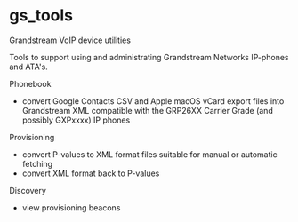 # gs_tools
Grandstream VoIP device utilities

Tools to support using and administrating Grandstream Networks IP-phones and ATA's. 

Phonebook
- convert Google Contacts CSV and Apple macOS vCard export files into Grandstream XML compatible with the GRP26XX Carrier Grade (and possibly GXPxxxx) IP phones

Provisioning
- convert P-values to XML format files suitable for manual or automatic fetching
- convert XML format back to P-values

Discovery
- view provisioning beacons

